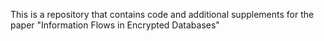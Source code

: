 This is a repository that contains code and additional supplements for the paper "Information Flows in Encrypted Databases"
